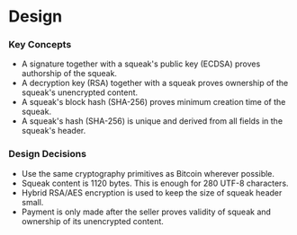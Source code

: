 # Design

### Key Concepts

* A signature together with a squeak's public key (ECDSA) proves authorship of the squeak.
* A decryption key (RSA) together with a squeak proves ownership of the squeak's unencrypted content.
* A squeak's block hash (SHA-256) proves minimum creation time of the squeak.
* A squeak's hash (SHA-256) is unique and derived from all fields in the squeak's header.

### Design Decisions

* Use the same cryptography primitives as Bitcoin wherever possible.
* Squeak content is 1120 bytes. This is enough for 280 UTF-8 characters.
* Hybrid RSA/AES encryption is used to keep the size of squeak header small.
* Payment is only made after the seller proves validity of squeak and ownership of its unencrypted content.
